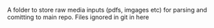A folder to store raw media inputs (pdfs, imgages etc) for parsing and comitting to main repo. Files ignored in git in here